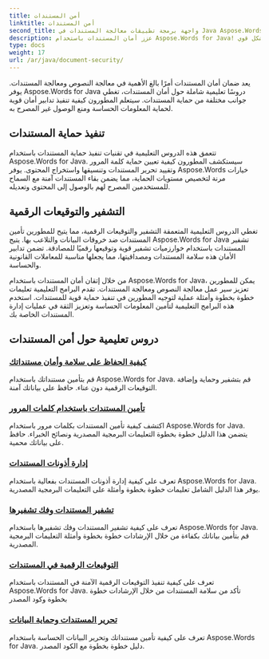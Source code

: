 ```yaml
---
title: أمن المستندات
linktitle: أمن المستندات
second_title: واجهة برمجة تطبيقات معالجة المستندات في Java Aspose.Words
description: عزز أمان المستندات باستخدام Aspose.Words for Java! قم بتنفيذ الحماية والتشفير والتوقيعات الرقمية لضمان حماية البيانات بشكل قوي.
type: docs
weight: 17
url: /ar/java/document-security/
---
```


يعد ضمان أمان المستندات أمرًا بالغ الأهمية في معالجة النصوص ومعالجة المستندات. يوفر Aspose.Words for Java دروسًا تعليمية شاملة حول أمان المستندات، تغطي جوانب مختلفة من حماية المستندات. سيتعلم المطورون كيفية تنفيذ تدابير أمان قوية لحماية المعلومات الحساسة ومنع الوصول غير المصرح به.

## تنفيذ حماية المستندات

تتعمق هذه الدروس التعليمية في تقنيات تنفيذ حماية المستندات باستخدام Aspose.Words for Java. سيستكشف المطورون كيفية تعيين حماية كلمة المرور وتقييد تحرير المستندات وتنسيقها واستخراج المحتوى. يوفر Aspose.Words خيارات مرنة لتخصيص مستويات الحماية، مما يضمن بقاء المستندات آمنة مع السماح للمستخدمين المصرح لهم بالوصول إلى المحتوى وتعديله.

## التشفير والتوقيعات الرقمية

تغطي الدروس التعليمية المتعمقة التشفير والتوقيعات الرقمية، مما يتيح للمطورين تأمين المستندات ضد خروقات البيانات والتلاعب بها. يتيح Aspose.Words for Java تشفير المستندات باستخدام خوارزميات تشفير قوية وتوقيعها رقميًا للمصادقة. تضمن تدابير الأمان هذه سلامة المستندات ومصداقيتها، مما يجعلها مناسبة للمعاملات القانونية والحساسة.

من خلال إتقان أمان المستندات باستخدام Aspose.Words for Java، يمكن للمطورين تعزيز سير عمل معالجة النصوص ومعالجة المستندات. تقدم البرامج التعليمية تعليمات خطوة بخطوة وأمثلة عملية لتوجيه المطورين في تنفيذ حماية قوية للمستندات. استخدم هذه البرامج التعليمية لتأمين المعلومات الحساسة وتعزيز الثقة في عمليات إدارة المستندات الخاصة بك.

## دروس تعليمية حول أمن المستندات
### [كيفية الحفاظ على سلامة وأمان مستنداتك](./keep-documents-safe-secure/)
قم بتأمين مستنداتك باستخدام Aspose.Words for Java. قم بتشفير وحماية وإضافة التوقيعات الرقمية دون عناء. حافظ على بياناتك آمنة.
### [تأمين المستندات باستخدام كلمات المرور](./securing-documents-passwords/)
اكتشف كيفية تأمين المستندات بكلمات مرور باستخدام Aspose.Words for Java. يتضمن هذا الدليل خطوة بخطوة التعليمات البرمجية المصدرية ونصائح الخبراء. حافظ على بياناتك محمية.
### [إدارة أذونات المستندات](./managing-document-permissions/)
تعرف على كيفية إدارة أذونات المستندات بفعالية باستخدام Aspose.Words for Java. يوفر هذا الدليل الشامل تعليمات خطوة بخطوة وأمثلة على التعليمات البرمجية المصدرية.
### [تشفير المستندات وفك تشفيرها](./document-encryption-decryption/)
تعرف على كيفية تشفير المستندات وفك تشفيرها باستخدام Aspose.Words for Java. قم بتأمين بياناتك بكفاءة من خلال الإرشادات خطوة بخطوة وأمثلة التعليمات البرمجية المصدرية.
### [التوقيعات الرقمية في المستندات](./digital-signatures-in-documents/)
تعرف على كيفية تنفيذ التوقيعات الرقمية الآمنة في المستندات باستخدام Aspose.Words for Java. تأكد من سلامة المستندات من خلال الإرشادات خطوة بخطوة وكود المصدر
### [تحرير المستندات وحماية البيانات](./document-redaction-data-protection/)
تعرف على كيفية تأمين مستنداتك وتحرير البيانات الحساسة باستخدام Aspose.Words for Java. دليل خطوة بخطوة مع الكود المصدر.
